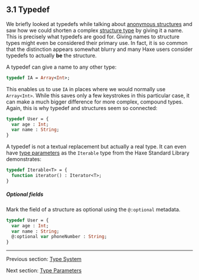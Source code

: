 ## 3.1 Typedef

We briefly looked at typedefs while talking about [anonymous structures](types-anonymous-structure.md) and saw how we could shorten a complex [structure type](types-anonymous-structure.md) by giving it a name. This is precisely what typedefs are good for. Giving names to structure types might even be considered their primary use. In fact, it is so common that the distinction appears somewhat blurry and many Haxe users consider typedefs to actually **be** the structure.

A typedef can give a name to any other type:

```haxe
typedef IA = Array<Int>;
```
This enables us to use `IA` in places where we would normally use `Array<Int>`. While this saves only a few keystrokes in this particular case, it can make a much bigger difference for more complex, compound types. Again, this is why typedef and structures seem so connected:

```haxe
typedef User = {
  var age : Int;
  var name : String;
}
```
A typedef is not a textual replacement but actually a real type. It can even have [type parameters](type-system-type-parameters.md) as the `Iterable` type from the Haxe Standard Library demonstrates:

```haxe
typedef Iterable<T> = {
  function iterator() : Iterator<T>;
}
```

##### Optional fields
Mark the field of a structure as optional using the `@:optional` metadata.
```haxe
typedef User = {
  var age : Int;
  var name : String;
  @:optional var phoneNumber : String;
}
```

---

Previous section: [Type System](type-system.md)

Next section: [Type Parameters](type-system-type-parameters.md)